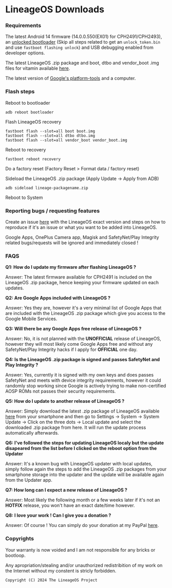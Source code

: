 # LineageOS Downloads

### Requirements
The latest Android 14 firmware (14.0.0.550(EX01) for CPH2491/CPH2493), an [unlocked bootloader](https://service.oneplus.com/in/search/search-detail?id=op588) (Skip all steps related to get an ```unlock_token.bin``` and use ```fastboot flashing unlock```) and USB debugging enabled from developer options.

The latest LineageOS .zip package and boot, dtbo and vendor_boot .img files for vitamin available [here](https://github.com/lineageos-on-vitamin/releases/releases).

The latest version of [Google's platform-tools](https://developer.android.com/tools/releases/platform-tools?hl=en#downloads) and a computer.

### Flash steps
Reboot to bootloader
```
adb reboot bootloader
```

Flash LineageOS recovery
```
fastboot flash --slot=all boot boot.img
fastboot flash --slot=all dtbo dtbo.img
fastboot flash --slot=all vendor_boot vendor_boot.img
```

Reboot to recovery
```
fastboot reboot recovery
```

Do a factory reset (Factory Reset > Format data / factory reset)

Sideload the LineageOS .zip package (Apply Update -> Apply from ADB)
```
adb sideload lineage-packagename.zip
```

Reboot to System

### Reporting bugs / requesting features
Create an issue [here](https://github.com/lineageos-on-vitamin/releases/issues) with the LineageOS exact version and steps on how to reproduce if it's an issue or what you want to be added into LineageOS.

Google Apps, OnePlus Camera app, Magisk and SafetyNet/Play Integrity related bugs/requests will be ignored and immediately closed !

### FAQS
**Q1: How do I update my firmware after flashing LineageOS ?**

Answer: The latest firmware available for CPH2491 is included on the LineageOS .zip package, hence keeping your firmware updated on each updates.

**Q2: Are Google Apps included with LineageOS ?**

Answer: Yes they are, however it's a very minimal list of Google Apps that are included with the LineageOS .zip package which give you access to the Google Mobile Services.

**Q3: Will there be any Google Apps free release of LineageOS ?**

Answer: No, it is not planned with the **UNOFFICIAL** release of LineageOS, however they will most likely come Google Apps free and without any SafetyNet/Play Integrity hacks if I apply for **OFFICIAL** one day.

**Q4: Is the LineageOS .zip package is signed and passes SafetyNet and Play Integrity ?**

Answer: Yes, currently it is signed with my own keys and does passes SafetyNet and meets with device integrity requirements, however it could randomly stop working since Google is actively trying to make non-certified AOSP ROMs not passes their security requirements.

**Q5: How do I update to another release of LineageOS ?**

Answer: Simply download the latest .zip package of LineageOS available [here](https://github.com/lineageos-on-vitamin/releases/releases) from your smartphone and then go to Settings -> System -> System Update -> Click on the three dots -> Local update and select the downloaded .zip package from here. It will run the update process automatically afterwards.

**Q6: I've followed the steps for updating LineageOS localy but the update disapeared from the list before I clicked on the reboot option from the Updater**

Answer: It's a known bug with LineageOS updater with local updates, simply follow again the steps to add the LineageOS .zip packages from your smartphone storage into the updater and the update will be available again from the Updater app.

**Q7: How long can I expect a new release of LineageOS ?**

Answer: Most likely the following month or a few weeks later if it's not an **HOTFIX** release, you won't have an exact date/time however.

**Q8: I love your work ! Can I give you a donation ?**

Answer: Of course ! You can simply do your donation at my PayPal [here](https://paypal.me/eliasgheeraert).

### Copyrights
Your warranty is now voided and I am not responsible for any bricks or bootloop.

Any apropriation/stealing and/or unauthorized redistribition of my work on the Internet without my constent is stricly forbidden.

```
Copyright (C) 2024 The LineageOS Project
```
